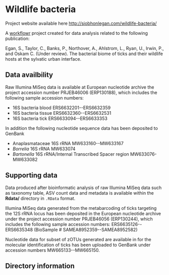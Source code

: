 # Wildlife bacteria

Project website available here http://siobhonlegan.com/wildlife-bacteria/

A [workflowr](https://github.com/jdblischak/workflowr) project created for data analysis related to the following publication:

Egan, S., Taylor, C., Banks, P., Northover, A., Ahlstrom, L., Ryan, U., Irwin, P., and Oskam C. (Under review). The bacterial biome of ticks and their wildlife hosts at the sylvatic urban interface.


## Data availbility

Raw Illumina MiSeq data is available at European nucleotide archive the project accession number PRJEB46006 (ERP130188), which includes the following sample accession numbers:

- 16S bacteria blood ERS6632201--ERS6632359
- 16S bacteria tissue ERS6632360--ERS6632531
- 16S bacteria tick ERS6633094--ERS6633353

In addition the following nucleotide sequence data has been deposited to GenBank

- Anaplasmataceae 16S rRNA MW633160--MW633167
- *Borrelia* 16S rRNA MW633074
- *Bartonella* 16S rRNA/Internal Transcribed Spacer region MW633076-MW633082

## Supporting data

Data produced after bioinformatic analysis of raw Illumina MiSeq data such as taxonomy table, ASV count data and metadata is available within the **Rdata/** directory in `.RData` format.

Illumina MiSeq data generated from the metabarcoding of ticks targeting the 12S rRNA locus has been deposited in the European nucleotide archive under the project accession number PRJEB46056 (ERP130244), which includes the following sample accession numbers: ERS6635126--ERS6635348 (BioSample # SAMEA8952359--SAMEA8952582)

Nucleotide data for subset of zOTUs generated are available in for the molecular identification of ticks has been uploaded to GenBank under accession numbers MW665133--MW665150.

## Directory information


<!-- Workflowr commands
# Worlflowr commands 

To build/view website locally
`wflow_build()` and `wflow_view()`

Status of workflow
`wflow_status()`

Publish website pages
`wflow_publish(c("analysis/index.Rmd", "analysis/first-analysis.Rmd"), "Add my first analysis")`

Push website to github
`wflow_git_push()` -->
